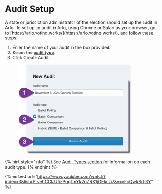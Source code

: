 # Audit Setup

A state or jurisdiction administrator of the election should set up the audit in Arlo.  To set up an audit in Arlo, using Chrome or Safari as your browser, go to [https://arlo.voting.works/](https://arlo.voting.works/), and follow these steps:

1. Enter the name of your audit in the box provided.
2. Select the [audit type](../../audit-types.md).
3. Click Create Audit.

<figure><img src="../../.gitbook/assets/image (3).png" alt="" width="375"><figcaption></figcaption></figure>

{% hint style="info" %}
See [Audit Types section ](../../audit-types.md)for information on each audit type.
{% endhint %}

{% embed url="https://www.youtube.com/watch?index=3&list=PLvehCClJUfizPqqTmYk2oZNX1jGEkdzi7&v=vPcQwkSd-3Y" %}
